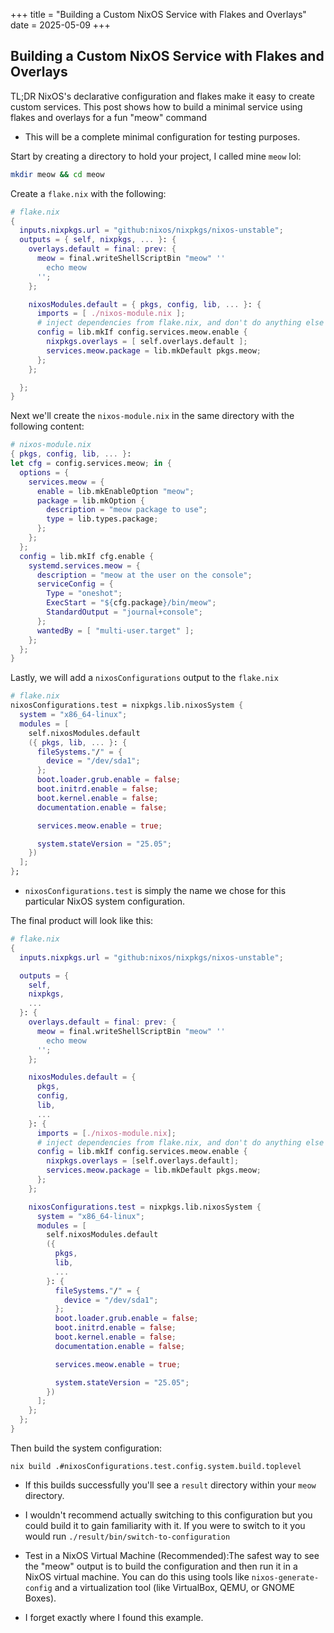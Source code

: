 +++
title = "Building a Custom NixOS Service with Flakes and Overlays"
date = 2025-05-09
+++

## Building a Custom NixOS Service with Flakes and Overlays

TL;DR NixOS's declarative configuration and flakes make it easy to create custom services. This post shows how to build a minimal service using flakes and overlays for a fun "meow" command

- This will be a complete minimal configuration for testing purposes.

Start by creating a directory to hold your project, I called mine `meow` lol:

```bash
mkdir meow && cd meow
```

Create a `flake.nix` with the following:

```nix
# flake.nix
{
  inputs.nixpkgs.url = "github:nixos/nixpkgs/nixos-unstable";
  outputs = { self, nixpkgs, ... }: {
    overlays.default = final: prev: {
      meow = final.writeShellScriptBin "meow" ''
        echo meow
      '';
    };

    nixosModules.default = { pkgs, config, lib, ... }: {
      imports = [ ./nixos-module.nix ];
      # inject dependencies from flake.nix, and don't do anything else
      config = lib.mkIf config.services.meow.enable {
        nixpkgs.overlays = [ self.overlays.default ];
        services.meow.package = lib.mkDefault pkgs.meow;
      };
    };

  };
}
```

Next we'll create the `nixos-module.nix` in the same directory with the following content:

```nix
# nixos-module.nix
{ pkgs, config, lib, ... }:
let cfg = config.services.meow; in {
  options = {
    services.meow = {
      enable = lib.mkEnableOption "meow";
      package = lib.mkOption {
        description = "meow package to use";
        type = lib.types.package;
      };
    };
  };
  config = lib.mkIf cfg.enable {
    systemd.services.meow = {
      description = "meow at the user on the console";
      serviceConfig = {
        Type = "oneshot";
        ExecStart = "${cfg.package}/bin/meow";
        StandardOutput = "journal+console";
      };
      wantedBy = [ "multi-user.target" ];
    };
  };
}
```

Lastly, we will add a `nixosConfigurations` output to the `flake.nix`

```nix
# flake.nix
nixosConfigurations.test = nixpkgs.lib.nixosSystem {
  system = "x86_64-linux";
  modules = [
    self.nixosModules.default
    ({ pkgs, lib, ... }: {
      fileSystems."/" = {
        device = "/dev/sda1";
      };
      boot.loader.grub.enable = false;
      boot.initrd.enable = false;
      boot.kernel.enable = false;
      documentation.enable = false;

      services.meow.enable = true;

      system.stateVersion = "25.05";
    })
  ];
};
```

- `nixosConfigurations.test` is simply the name we chose for this particular NixOS system configuration.

The final product will look like this:

```nix
# flake.nix
{
  inputs.nixpkgs.url = "github:nixos/nixpkgs/nixos-unstable";

  outputs = {
    self,
    nixpkgs,
    ...
  }: {
    overlays.default = final: prev: {
      meow = final.writeShellScriptBin "meow" ''
        echo meow
      '';
    };

    nixosModules.default = {
      pkgs,
      config,
      lib,
      ...
    }: {
      imports = [./nixos-module.nix];
      # inject dependencies from flake.nix, and don't do anything else
      config = lib.mkIf config.services.meow.enable {
        nixpkgs.overlays = [self.overlays.default];
        services.meow.package = lib.mkDefault pkgs.meow;
      };
    };

    nixosConfigurations.test = nixpkgs.lib.nixosSystem {
      system = "x86_64-linux";
      modules = [
        self.nixosModules.default
        ({
          pkgs,
          lib,
          ...
        }: {
          fileSystems."/" = {
            device = "/dev/sda1";
          };
          boot.loader.grub.enable = false;
          boot.initrd.enable = false;
          boot.kernel.enable = false;
          documentation.enable = false;

          services.meow.enable = true;

          system.stateVersion = "25.05";
        })
      ];
    };
  };
}
```

Then build the system configuration:

`nix build .#nixosConfigurations.test.config.system.build.toplevel`

- If this builds successfully you'll see a `result` directory within your `meow` directory.

- I wouldn't recommend actually switching to this configuration but you could build it to gain familiarity with it. If you were to switch to it you would run `./result/bin/switch-to-configuration`

- Test in a NixOS Virtual Machine (Recommended):The safest way to see the "meow" output is to build the configuration and then run it in a NixOS virtual machine. You can do this using tools like `nixos-generate-config` and a virtualization tool (like VirtualBox, QEMU, or GNOME Boxes).

- I forget exactly where I found this example.

